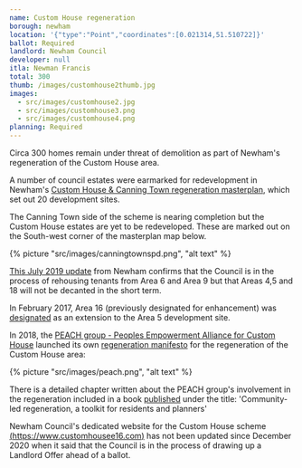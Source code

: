 ```yaml
---
name: Custom House regeneration
borough: newham
location: '{"type":"Point","coordinates":[0.021314,51.510722]}'
ballot: Required
landlord: Newham Council
developer: null
itla: Newman Francis 
total: 300
thumb: /images/customhouse2thumb.jpg
images:
  - src/images/customhouse2.jpg
  - src/images/customhouse3.png
  - src/images/customhouse4.png
planning: Required
---
```

Circa 300 homes remain under threat of demolition as part of Newham's regeneration of the Custom House area.

A number of council estates were earmarked for redevelopment in Newham's [Custom House & Canning Town regeneration masterplan](https://www.newham.gov.uk/Documents/Environment%20and%20planning/CanningTownCustomHouseAdoptedSPD2008%5B1%5D.pdf), which set out 20 development sites.

The Canning Town side of the scheme is nearing completion but the Custom House estates are yet to be redeveloped. These are marked out on the South-west corner of the masterplan map below.

{% picture "src/images/canningtownspd.png", "alt text" %}

[This July 2019 update](https://www.newham.gov.uk/Documents/Environment%20and%20planning/CustomHouseRegenerationFAQs.pdf) from Newham confirms that the Council is in the process of rehousing tenants from Area 6 and Area 9 but that Areas 4,5 and 18 will not be decanted in the short term. 

In February 2017, Area 16 (previously designated for enhancement) was [designated](https://www.newham.gov.uk/Documents/Environment%20and%20planning/LPRIssuesOptionPart2.pdf) as an extension to the Area 5 development site.

In 2018, the [PEACH group - Peoples Empowerment Alliance for Custom House]() launched its own [regeneration manifesto](http://www.peach-e16.org.uk/index.php/housing/109-peach-regeneration-manifesto-2018) for the regeneration of the Custom House area:

{% picture "src/images/peach.png", "alt text" %}

There is a detailed chapter written about the PEACH group's involvement in the regeneration included in a book [published](https://www.uclpress.co.uk/products/125696) under the title: 'Community-led regeneration, a toolkit for residents and planners'

Newham Council's dedicated website for the Custom House scheme [(https://www.customhousee16.com)](https://www.customhousee16.com) has not been updated since December 2020 when it said that the Council is in the process of drawing up a Landlord Offer ahead of a ballot.
